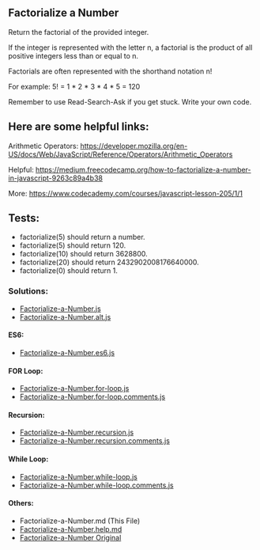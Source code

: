 ## Factorialize a Number 
Return the factorial of the provided integer.

If the integer is represented with the letter n, a factorial is the product of all positive integers less than or equal to n.

Factorials are often represented with the shorthand notation n!

For example: 5! = 1 * 2 * 3 * 4 * 5 = 120

Remember to use Read-Search-Ask if you get stuck. Write your own code.

## Here are some helpful links:

Arithmetic Operators: https://developer.mozilla.org/en-US/docs/Web/JavaScript/Reference/Operators/Arithmetic_Operators

Helpful: https://medium.freecodecamp.org/how-to-factorialize-a-number-in-javascript-9263c89a4b38

More: https://www.codecademy.com/courses/javascript-lesson-205/1/1

## Tests:

* factorialize(5) should return a number.
* factorialize(5) should return 120.
* factorialize(10) should return 3628800.
* factorialize(20) should return 2432902008176640000.
* factorialize(0) should return 1.

### Solutions:

* [Factorialize-a-Number.js](Factorialize-a-Number.js)
* [Factorialize-a-Number.alt.js](Factorialize-a-Number.alt.js)

#### ES6:
* [Factorialize-a-Number.es6.js](Factorialize-a-Number.es6.js)

#### FOR Loop:

* [Factorialize-a-Number.for-loop.js](Factorialize-a-Number.for-loop.js)
* [Factorialize-a-Number.for-loop.comments.js](Factorialize-a-Number.for-loop.comments.js)

#### Recursion:

* [Factorialize-a-Number.recursion.js](Factorialize-a-Number.recursion.js)
* [Factorialize-a-Number.recursion.comments.js](Factorialize-a-Number.recursion.comments.js)

#### While Loop:

* [Factorialize-a-Number.while-loop.js](Factorialize-a-Number.while-loop.js)
* [Factorialize-a-Number.while-loop.comments.js](Factorialize-a-Number.while-loop.comments.js)

#### Others: 

* Factorialize-a-Number.md (This File)
* [Factorialize-a-Number.help.md](Factorialize-a-Number.help.md)
* [Factorialize-a-Number Original](Factorialize-a-Number.org.js)
